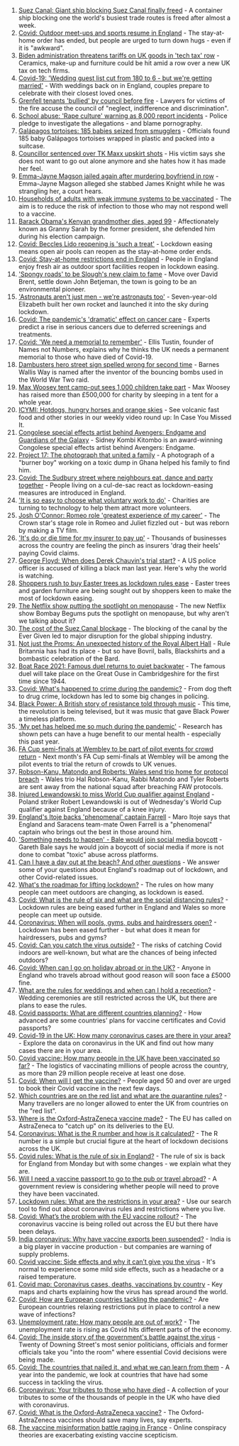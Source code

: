 1. [Suez Canal: Giant ship blocking Suez Canal finally freed](https://www.bbc.co.uk/news/world-middle-east-56567985) - A container ship blocking one the world's busiest trade routes is freed after almost a week.
2. [Covid: Outdoor meet-ups and sports resume in England](https://www.bbc.co.uk/news/uk-56559173) - The stay-at-home order has ended, but people are urged to turn down hugs - even if it is "awkward".
3. [Biden administration threatens tariffs on UK goods in 'tech tax' row](https://www.bbc.co.uk/news/business-56565636) - Ceramics, make-up and furniture could be hit amid a row over a new UK tax on tech firms.
4. [Covid-19: 'Wedding guest list cut from 180 to 6 - but we're getting married'](https://www.bbc.co.uk/news/uk-56563289) - With weddings back on in England, couples prepare to celebrate with their closest loved ones.
5. [Grenfell tenants 'bullied' by council before fire](https://www.bbc.co.uk/news/uk-56566439) - Lawyers for victims of the fire accuse the council of "neglect, indifference and discrimination".
6. [School abuse: 'Rape culture' warning as 8,000 report incidents](https://www.bbc.co.uk/news/uk-56558487) - Police pledge to investigate the allegations - and blame pornography.
7. [Galápagos tortoises: 185 babies seized from smugglers](https://www.bbc.co.uk/news/world-latin-america-56564326) - Officials found 185 baby Galápagos tortoises wrapped in plastic and packed into a suitcase.
8. [Councillor sentenced over TK Maxx upskirt shots](https://www.bbc.co.uk/news/uk-england-gloucestershire-56562211) - His victim says she does not want to go out alone anymore and she hates how it has made her feel.
9. [Emma-Jayne Magson jailed again after murdering boyfriend in row](https://www.bbc.co.uk/news/uk-england-leicestershire-56564608) - Emma-Jayne Magson alleged she stabbed James Knight while he was strangling her, a court hears.
10. [Households of adults with weak immune systems to be vaccinated](https://www.bbc.co.uk/news/health-56566892) - The aim is to reduce the risk of infection to those who may not respond well to a vaccine.
11. [Barack Obama's Kenyan grandmother dies, aged 99](https://www.bbc.co.uk/news/world-africa-56563179) - Affectionately known as Granny Sarah by the former president, she defended him during his election campaign.
12. [Covid: Beccles Lido reopening is 'such a treat'](https://www.bbc.co.uk/news/uk-england-suffolk-56562788) - Lockdown easing means open air pools can reopen as the stay-at-home order ends.
13. [Covid: Stay-at-home restrictions end in England](https://www.bbc.co.uk/news/in-pictures-56563119) - People in England enjoy fresh air as outdoor sport facilities reopen in lockdown easing.
14. ['Spongy roads' to be Slough's new claim to fame](https://www.bbc.co.uk/news/uk-56556943) - Move over David Brent, settle down John Betjeman, the town is going to be an environmental pioneer.
15. ['Astronauts aren't just men - we're astronauts too'](https://www.bbc.co.uk/news/uk-england-leicestershire-56445616) - Seven-year-old Elizabeth built her own rocket and launched it into the sky during lockdown.
16. [Covid: The pandemic's 'dramatic' effect on cancer care](https://www.bbc.co.uk/news/world-us-canada-56541223) - Experts predict a rise in serious cancers due to deferred screenings and treatments.
17. [Covid: 'We need a memorial to remember'](https://www.bbc.co.uk/news/uk-56544699) - Ellis Tustin, founder of Names not Numbers, explains why he thinks the UK needs a permanent memorial to those who have died of Covid-19.
18. [Dambusters hero street sign spelled wrong for second time](https://www.bbc.co.uk/news/uk-england-lancashire-56563610) - Barnes Wallis Way is named after the inventor of the bouncing bombs used in the World War Two raid.
19. [Max Woosey tent camp-out sees 1,000 children take part](https://www.bbc.co.uk/news/uk-england-devon-56548931) - Max Woosey has raised more than £500,000 for charity by sleeping in a tent for a whole year.
20. [ICYMI: Hotdogs, hungry horses and orange skies](https://www.bbc.co.uk/news/world-56540269) - See volcanic fast food and other stories in our weekly video round up: In Case You Missed It.
21. [Congolese special effects artist behind Avengers: Endgame and Guardians of the Galaxy](https://www.bbc.co.uk/news/world-africa-56545250) - Sidney Kombi Kitombo is an award-winning Congolese special effects artist behind Avengers: Endgame.
22. [Project 17: The photograph that united a family](https://www.bbc.co.uk/news/world-africa-56541869) - A photograph of a "burner boy" working on a toxic dump in Ghana helped his family to find him.
23. [Covid: The Sudbury street where neighbours eat, dance and party together](https://www.bbc.co.uk/news/uk-england-suffolk-56529191) - People living on a cul-de-sac react as lockdown-easing measures are introduced in England.
24. ['It is so easy to choose what voluntary work to do'](https://www.bbc.co.uk/news/business-56510893) - Charities are turning to technology to help them attract more volunteers.
25. [Josh O'Connor: Romeo role 'greatest experience of my career'](https://www.bbc.co.uk/news/entertainment-arts-56487343) - The Crown star's stage role in Romeo and Juliet fizzled out - but was reborn by making a TV film.
26. ['It's do or die time for my insurer to pay up'](https://www.bbc.co.uk/news/business-56535583) - Thousands of businesses across the country are feeling the pinch as insurers 'drag their heels' paying Covid claims.
27. [George Floyd: When does Derek Chauvin's trial start?](https://www.bbc.co.uk/news/world-us-canada-56270334) - A US police officer is accused of killing a black man last year. Here's why the world is watching.
28. [Shoppers rush to buy Easter trees as lockdown rules ease](https://www.bbc.co.uk/news/business-56541002) - Easter trees and garden furniture are being sought out by shoppers keen to make the most of lockdown easing.
29. [The Netflix show putting the spotlight on menopause](https://www.bbc.co.uk/news/world-asia-india-56523148) - The new Netflix show Bombay Begums puts the spotlight on menopause, but why aren't we talking about it?
30. [The cost of the Suez Canal blockage](https://www.bbc.co.uk/news/business-56559073) - The blocking of the canal by the Ever Given led to major disruption for the global shipping industry.
31. [Not just the Proms: An unexpected history of the Royal Albert Hall](https://www.bbc.co.uk/news/uk-england-london-56428543) - Rule Britannia has had its place - but so have Bovril, balls, Blackshirts and a bombastic celebration of the Bard.
32. [Boat Race 2021: Famous duel returns to quiet backwater](https://www.bbc.co.uk/news/uk-england-cambridgeshire-56338056) - The famous duel will take place on the Great Ouse in Cambridgeshire for the first time since 1944.
33. [Covid: What's happened to crime during the pandemic?](https://www.bbc.co.uk/news/56463680) - From dog theft to drug crime, lockdown has led to some big changes in policing.
34. [Black Power: A British story of resistance told through music](https://www.bbc.co.uk/news/stories-56529301) - This time, the revolution is being televised, but it was music that gave Black Power a timeless platform.
35. ['My pet has helped me so much during the pandemic'](https://www.bbc.co.uk/news/newsbeat-56537990) - Research has shown pets can have a huge benefit to our mental health - especially this past year.
36. [FA Cup semi-finals at Wembley to be part of pilot events for crowd return](https://www.bbc.co.uk/sport/56566256) - Next month's FA Cup semi-finals at Wembley will be among the pilot events to trial the return of crowds to UK venues.
37. [Robson-Kanu, Matondo and Roberts: Wales send trio home for protocol breach](https://www.bbc.co.uk/sport/football/56568296) - Wales trio Hal Robson-Kanu, Rabbi Matondo and Tyler Roberts are sent away from the national squad after breaching FAW protocols.
38. [Injured Lewandowski to miss World Cup qualifier against England](https://www.bbc.co.uk/sport/football/56561851) - Poland striker Robert Lewandowski is out of Wednesday's World Cup qualifier against England because of a knee injury.
39. [England's Itoje backs 'phenomenal' captain Farrell](https://www.bbc.co.uk/sport/rugby-union/56545040) - Maro Itoje says that England and Saracens team-mate Owen Farrell is a "phenomenal" captain who brings out the best in those around him.
40. ['Something needs to happen' - Bale would join social media boycott](https://www.bbc.co.uk/sport/football/56566811) - Gareth Bale says he would join a boycott of social media if more is not done to combat "toxic" abuse across platforms.
41. [Can I have a day out at the beach? And other questions](https://www.bbc.co.uk/news/world-asia-china-51176409) - We answer some of your questions about England's roadmap out of lockdown, and other Covid-related issues.
42. [What's the roadmap for lifting lockdown?](https://www.bbc.co.uk/news/explainers-52530518) - The rules on how many people can meet outdoors are changing, as lockdown is eased.
43. [Covid: What is the rule of six and what are the social distancing rules?](https://www.bbc.co.uk/news/uk-51506729) - Lockdown rules are being eased further in England and Wales so more people can meet up outside.
44. [Coronavirus: When will pools, gyms, pubs and hairdressers open?](https://www.bbc.co.uk/news/explainers-53349989) - Lockdown has been eased further - but what does it mean for hairdressers, pubs and gyms?
45. [Covid: Can you catch the virus outside?](https://www.bbc.co.uk/news/explainers-55680305) - The risks of catching Covid indoors are well-known, but what are the chances of being infected outdoors?
46. [Covid: When can I go on holiday abroad or in the UK?](https://www.bbc.co.uk/news/explainers-52646738) - Anyone in England who travels abroad without good reason will soon face a £5000 fine.
47. [What are the rules for weddings and when can I hold a reception?](https://www.bbc.co.uk/news/explainers-52811509) - Wedding ceremonies are still restricted across the UK, but there are plans to ease the rules.
48. [Covid passports: What are different countries planning?](https://www.bbc.co.uk/news/world-europe-56522408) - How advanced are some countries' plans for vaccine certificates and Covid passports?
49. [Covid-19 in the UK: How many coronavirus cases are there in your area?](https://www.bbc.co.uk/news/uk-51768274) - Explore the data on coronavirus in the UK and find out how many cases there are in your area.
50. [Covid vaccine: How many people in the UK have been vaccinated so far?](https://www.bbc.co.uk/news/health-55274833) - The logistics of vaccinating millions of people across the country, as more than 29 million people receive at least one dose.
51. [Covid: When will I get the vaccine?](https://www.bbc.co.uk/news/health-55045639) - People aged 50 and over are urged to book their Covid vaccine in the next few days.
52. [Which countries are on the red list and what are the quarantine rules?](https://www.bbc.co.uk/news/explainers-52544307) - Many travellers are no longer allowed to enter the UK from countries on the "red list".
53. [Where is the Oxford-AstraZeneca vaccine made?](https://www.bbc.co.uk/news/56483766) - The EU has called on AstraZeneca to "catch up" on its deliveries to the EU.
54. [Coronavirus: What is the R number and how is it calculated?](https://www.bbc.co.uk/news/health-52473523) - The R number is a simple but crucial figure at the heart of lockdown decisions across the UK.
55. [Covid rules: What is the rule of six in England?](https://www.bbc.co.uk/news/health-56526587) - The rule of six is back for England from Monday but with some changes - we explain what they are.
56. [Will I need a vaccine passport to go to the pub or travel abroad?](https://www.bbc.co.uk/news/explainers-55718553) - A government review is considering whether people will need to prove they have been vaccinated.
57. [Lockdown rules: What are the restrictions in your area?](https://www.bbc.co.uk/news/uk-54373904) - Use our search tool to find out about coronavirus rules and restrictions where you live.
58. [Covid: What’s the problem with the EU vaccine rollout?](https://www.bbc.co.uk/news/explainers-52380823) - The coronavirus vaccine is being rolled out across the EU but there have been delays.
59. [India coronavirus: Why have vaccine exports been suspended?](https://www.bbc.co.uk/news/world-asia-india-55571793) - India is a big player in vaccine production - but companies are warning of supply problems.
60. [Covid vaccine: Side effects and why it can’t give you the virus](https://www.bbc.co.uk/news/health-56437270) - It's normal to experience some mild side effects, such as a headache or a raised temperature.
61. [Covid map: Coronavirus cases, deaths, vaccinations by country](https://www.bbc.co.uk/news/world-51235105) - Key maps and charts explaining how the virus has spread around the world.
62. [Covid: How are European countries tackling the pandemic?](https://www.bbc.co.uk/news/explainers-53640249) - Are European countries relaxing restrictions put in place to control a new wave of infections?
63. [Unemployment rate: How many people are out of work?](https://www.bbc.co.uk/news/business-52660591) - The unemployment rate is rising as Covid hits different parts of the economy.
64. [Covid: The inside story of the government's battle against the virus](https://www.bbc.co.uk/news/uk-politics-56361599) - Twenty of Downing Street's most senior politicians, officials and former officials take you "into the room" where essential Covid decisions were being made.
65. [Covid: The countries that nailed it, and what we can learn from them](https://www.bbc.co.uk/news/uk-56455030) - A year into the pandemic, we look at countries that have had some success in tackling the virus.
66. [Coronavirus: Your tributes to those who have died](https://www.bbc.co.uk/news/uk-52676411) - A collection of your tributes to some of the thousands of people in the UK who have died with coronavirus.
67. [Covid: What is the Oxford-AstraZeneca vaccine?](https://www.bbc.co.uk/news/health-55302595) - The Oxford-AstraZeneca vaccines should save many lives, say experts.
68. [The vaccine misinformation battle raging in France](https://www.bbc.co.uk/news/blogs-trending-56526265) - Online conspiracy theories are exacerbating existing vaccine scepticism.
